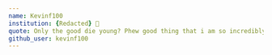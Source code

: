 ```yaml
---
name: Kevinf100
institution: {Redacted} 🚩
quote: Only the good die young? Phew good thing that i am so incredibly awful. # no longer than 100 characters, avoid using quotes(") to guarantee the format remains the same.
github_user: kevinf100
---
```

